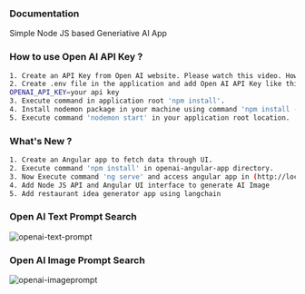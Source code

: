 ### Documentation

Simple Node JS based Generiative AI App

### How to use Open AI API Key ?

```sh
1. Create an API Key from Open AI website. Please watch this video. How to get an Open AI API Key ? (https://www.youtube.com/watch?v=nafDyRsVnXU)
2. Create .env file in the application and add Open AI API Key like this:
OPENAI_API_KEY=your api key
3. Execute command in application root 'npm install'.
4. Install nodemon package in your machine using command 'npm install -g nodemon'.
5. Execute command 'nodemon start' in your application root location.
```

### What's New ?

```sh
1. Create an Angular app to fetch data through UI.
2. Execute command 'npm install' in openai-angular-app directory.
3. Now Execute command 'ng serve' and access angular app in (http://localhost:4200).
4. Add Node JS API and Angular UI interface to generate AI Image
5. Add restaurant idea generator app using langchain
```

### Open AI Text Prompt Search

![openai-text-prompt](https://github.com/devashishkumar/generative-ai-nodejs/assets/65059534/8764bf3f-cf0a-44c8-b439-70a49a899195)

### Open AI Image Prompt Search

![openai-imageprompt](https://github.com/devashishkumar/generative-ai-nodejs/assets/65059534/4d4d6380-d81d-4166-b93e-431f0a0aa553)
